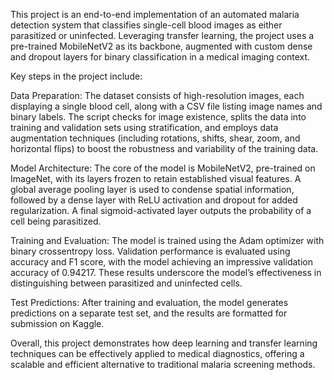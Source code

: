 This project is an end-to-end implementation of an automated malaria detection system that classifies single-cell blood images as either parasitized or uninfected. Leveraging transfer learning, the project uses a pre-trained MobileNetV2 as its backbone, augmented with custom dense and dropout layers for binary classification in a medical imaging context.

Key steps in the project include:

Data Preparation:
The dataset consists of high-resolution images, each displaying a single blood cell, along with a CSV file listing image names and binary labels. The script checks for image existence, splits the data into training and validation sets using stratification, and employs data augmentation techniques (including rotations, shifts, shear, zoom, and horizontal flips) to boost the robustness and variability of the training data.

Model Architecture:
The core of the model is MobileNetV2, pre-trained on ImageNet, with its layers frozen to retain established visual features. A global average pooling layer is used to condense spatial information, followed by a dense layer with ReLU activation and dropout for added regularization. A final sigmoid-activated layer outputs the probability of a cell being parasitized.

Training and Evaluation:
The model is trained using the Adam optimizer with binary crossentropy loss. Validation performance is evaluated using accuracy and F1 score, with the model achieving an impressive validation accuracy of 0.94217. These results underscore the model’s effectiveness in distinguishing between parasitized and uninfected cells.

Test Predictions:
After training and evaluation, the model generates predictions on a separate test set, and the results are formatted for submission on Kaggle.

Overall, this project demonstrates how deep learning and transfer learning techniques can be effectively applied to medical diagnostics, offering a scalable and efficient alternative to traditional malaria screening methods.
